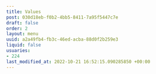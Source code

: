```yaml
---
title: Values
post: 030d18eb-f0b2-4bb5-8411-7a95f5447c7e
draft: false
order: 2
layout: menu
uuid: a2a49fb4-fb3c-46ed-acba-88d0f2b259e3
liquid: false
usuaries:
- 224
last_modified_at: 2022-10-21 16:52:15.090285850 +00:00
---
```


